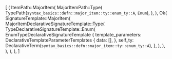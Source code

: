 [
    (
        ItemPath::MajorItem(
            MajorItemPath::Type(
                TypePath(`syntax_basics::defn::major_item::ty::enum_ty::A`, `Enum`),
            ),
        ),
        Ok(
            SignatureTemplate::MajorItem(
                MajorItemDeclarativeSignatureTemplate::Type(
                    TypeDeclarativeSignatureTemplate::Enum(
                        EnumTypeDeclarativeSignatureTemplate {
                            template_parameters: DeclarativeTemplateParameterTemplates {
                                data: [],
                            },
                            self_ty: DeclarativeTerm(`syntax_basics::defn::major_item::ty::enum_ty::A`),
                        },
                    ),
                ),
            ),
        ),
    ),
]